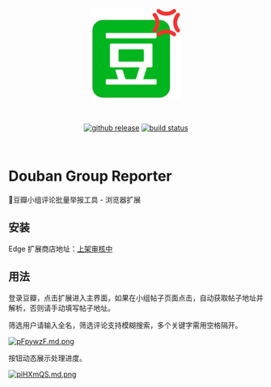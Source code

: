 <p align="center">
  <a href="https://github.com/justorez/douban-group-reporter-webext" target="_blank" rel="noopener noreferrer">
    <img width="180" src="./public/icons/200.png" alt="logo">
  </a>
</p>
<br/>
<p align="center">
    <a href="https://github.com/justorez/douban-group-reporter-webext/releases"><img alt="github release" src="https://img.shields.io/github/v/release/justorez/douban-group-reporter-webext"></a>
    <a href="https://github.com/justorez/douban-group-reporter-webext/actions/workflows/build.yml"><img src="https://github.com/justorez/douban-group-reporter-webext/actions/workflows/build.yml/badge.svg" alt="build status"></a>
</p>
<br/>

# Douban Group Reporter

💢豆瓣小组评论批量举报工具 - 浏览器扩展

## 安装

Edge 扩展商店地址：[上架审核中](#)

## 用法

登录豆瓣，点击扩展进入主界面，如果在小组帖子页面点击，自动获取帖子地址并解析，否则请手动填写帖子地址。

筛选用户请输入全名，筛选评论支持模糊搜索，多个关键字需用空格隔开。

[![pFpywzF.md.png](https://s11.ax1x.com/2024/01/09/pFpywzF.md.png)](https://imgse.com/i/pFpywzF)

按钮动态展示处理进度。

[![piHXmQS.md.png](https://s11.ax1x.com/2023/12/25/piHXmQS.md.png)](https://imgse.com/i/piHXmQS)
